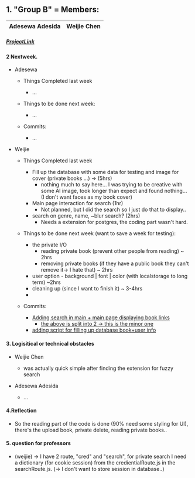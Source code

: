 ## 1. "Group B" = Members:  
<table>
<thead>
	<tr><th>Adesewa Adesida</th><th>Weijie Chen</th></tr>
</thead>
</table>

##### [ProjectLink](https://github.com/960ptou/CS375-Final-Project)

#### 2 Nextweek.
- Adesewa
  - Things Completed last week
    - ...

  - Things to be done next week:
    - ...

  - Commits:
    - ...

- Weijie
  - Things Completed last week
    - Fill up the database with some data for testing and image for cover (private books ...) -> (5hrs)
      - nothing much to say here... I was trying to be creative with some AI image, took longer than expect and found nothing... (I don't want faces as my book cover)
    - Main page interaction for search (1hr)
      - Not planned, but I did the search so I just do that to display..
    - search on genre, name, ~blur search? (2hrs)
      - Needs a extension for postgres, the coding part wasn't hard.
  
  - Things to be done next week (want to save a week for testing):
    - the private I/O
      - reading private book (prevent other people from reading) ~ 2hrs
      - removing private books (if they have a public book they can't remove it-> I hate that) ~ 2hrs
    - user option - background | font | color (with localstorage to long term) ~2hrs
    - cleaning up (since I want to finish it) ~ 3-4hrs
    - 
  - Commits:
    - [Adding search in main + main page displaying book links](https://github.com/960ptou/CS375-Final-Project/commit/72a4cafc9438b9d2e62511bc6cac9d3ee9b7b944)
      - [the above is split into 2 -> this is the minor one](https://github.com/960ptou/CS375-Final-Project/commit/e8c0e1219eb0d6d43a88d29177e70d37ec56bc4f)
    - [adding script for filling up database book+user info](https://github.com/960ptou/CS375-Final-Project/commit/623b71940824232a24514ff982338b74c90042a2)

#### 3. Logisitical or technical obstacles
- Weijie Chen
  - was actually quick simple after finding the extension for fuzzy search

- Adesewa Adesida
  - ...


#### 4.Reflection
- So the reading part of the code is done (90% need some styling for UI), there's the upload book, private delete, reading private books.. 


#### 5. question for professors
- (weijie) -> I have 2 route, "cred" and "search", for private search I need a dictionary (for cookie session) from the credientialRoute.js in the searchRoute.js. (-> I don't want to store session in database..)
